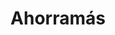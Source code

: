 ---
title: "Ahorramás"
url: /ciempozuelos/ahorramas-calle-de-las-montanas-de-covadonga/
shop: Supermarkt
---